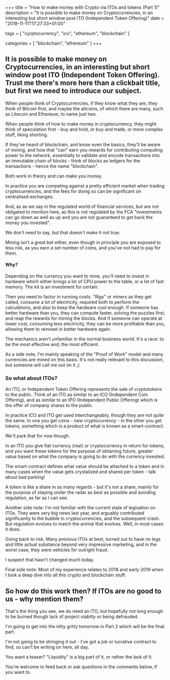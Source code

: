 +++
title = "How to make money with Crypto via ITOs and tokens (Part 1)"
description = "It is possible to make money on Cryptocurrencies, in an interesting but short window post ITO (Independent Token Offering)"
date = "2019-11-11T17:27:33+01:00"

tags = [
    "cyrptocurrency",
    "ico",
	"ethereum",
	"blockchain"
]

categories = [
    "blockchain",
	"ethereum"
]
+++

## It is possible to make money on Cryptocurrencies, in an interesting but short window post ITO (Independent Token Offering). Trust me there's more here than a clickbait title, but first we need to introduce our subject.

When people think of Cryptocurrencies, if they know what they are, they think of Bitcoin first, and maybe the altcoins, of which there are many, such as Litecoin and Ethereum, to name just two.

When people think of how to make money in cryptocurrency, they might think of speculation first - buy and hold, or buy and trade, or more complex stuff, liking shorting. 

If they've heard of blockchain, and know even the basics, they'll be aware of mining, and how that "can" earn you rewards for contributing computing power to the network, essentially to validate and encode transactions into an immutable chain of blocks - think of blocks as ledgers for the transactions - hence the name "blockchain".

Both work in theory and can make you money.

In practice you are competing against a pretty efficient market when trading cryptocurrencies, and the fees for doing so can be significant on centralised exchanges.

And, as as we say in the regulated world of financial services, but are not obligated to mention here, as this is not regulated by the FCA "investments can go down as well as up and you are not guaranteed to get back the money you invested". 

We don't need to say, but that doesn't make it not true. 

Mining isn't a great bet either, even though in principle you are exposed to less risk, as you earn a set number of coins, and you've not had to pay for them. 

#### Why?

Depending on the currency you want to mine, you'll need to invest in hardware which either brings a lot of CPU power to the table, or a lot of fast memory. The kit is an investment for certain. 

Then you need to factor in running costs. "Rigs" or miners as they get called, consume a lot of electricity, required both to perform the calculations, and also to keep the hardware cool enough. If someone has better hardware than you, they can compute faster, solving the puzzles first, and reap the rewards for mining the blocks. And if someone can operate at lower cost, consuming less electricity, they can be more profitable than you, allowing them to reinvest in better hardware again.

The mechanics aren't unfamiliar in the normal business world. It's a race: to be the most effective and; the most efficient.

As a side note, I'm mainly speaking of the "Proof of Work" model and many currencies are mined on this basis. It's not really relevant to this discussion, but someone will call me out on it ;)

### So what about ITOs?

An ITO, or Independent Token Offering represents the sale of cryptotokens to the public. Think of an ITO as similar to an ICO (Independent Coin Offering), and as similar to an IPO (Independent Public Offering) which is the offer of company shares to the public.

In practice ICO and ITO get used interchangeably, though they are not quite the same. In one you get coins - new cryptocurrency - in the other you get tokens, something which is a product of what is known as a smart-contract.  

We'll park that for now though.

In an ITO you give fiat currency (real) or cryptocurrency in return for tokens, and you want these tokens for the purpose of obtaining future, greater value based on what the company is going to do with the currency invested. 

The smart-contract defines what value should be attached to a token and in many cases when the value gets crystalized and shared per token - talk about bad parking!

A token is like a share in so many regards - but it's not a share, mainly for the purpose of staying under the radar as best as possible and avoiding regulation, as far as I can see.

Another side note: I'm not familiar with the current state of legisation on ITOs. They were very big news last year, and arguably contributed significantly to the bubble in cryptocurrencies, and the subsequent crash. But regulation evolves to match the animal that evolves. Well, in most cases it does.

Going back to risk. Many previous ITOs at best, turned out to have no legs and little actual substance beyond very impressive marketing, and in the worst case, they were vehicles for outright fraud. 

I suspect that hasn't changed much today.

Final side note: Most of my experience relates to 2018 and early 2019 when I took a deep dive into all this crypto and blockchain stuff.

## So how do this work then? If ITOs are no good to us - why mention them?

That's the thing you see, we do need an ITO, but hopefully not long enough to be burned though lack of project viabilty or being defrauded.

I'm going to get into the nitty gritty tomorrow in Part 2 which will be the final part.

I'm not going to be stringing it out - I've got a job or lucrative contract to find, so can't be writing on here, all day.

You want a teaser? "Liquidity" is a big part of it, or rather the lack of it.

You're welcome to feed back or ask questions in the comments below, if you want to.